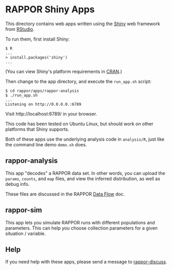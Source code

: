 RAPPOR Shiny Apps
=================

This directory contains web apps written using the [Shiny][shiny] web framework from [RStudio][rstudio].

To run them, first install Shiny:

    $ R
    ...
    > install.packages('shiny')
    ...

(You can view Shiny's platform requirements in
[CRAN](http://cran.r-project.org/web/packages/shiny/index.html).)

Then change to the app directory, and execute the `run_app.sh` script:

    $ cd rappor/apps/rappor-analysis
    $ ./run_app.sh
    ...
    Listening on http://0.0.0.0.:6789

Visit http://localhost:6789/ in your browser.

This code has been tested on Ubuntu Linux, but should work on other platforms
that Shiny supports.

Both of these apps use the underlying analysis code in `analysis/R`, just like
the command line demo `demo.sh` does.

rappor-analysis
---------------

This app "decodes" a RAPPOR data set.  In other words, you can upload the
`params`, `counts`, and `map` files, and view the inferred distribution, as
well as debug info.

These files are discussed in the RAPPOR [Data Flow][data-flow] doc.


rappor-sim
----------

This app lets you simulate RAPPOR runs with different populations and
parameters.  This can help you choose collection parameters for a given
situation / variable.

Help
----

If you need help with these apps, please send a message to
[rappor-discuss][group].


[shiny]: http://shiny.rstudio.com/ 
[rstudio]: http://rstudio.com/ 
[data-flow]: http://google.github.io/rappor/doc/data-flow.html
[group]: https://groups.google.com/forum/#!forum/rappor-discuss
